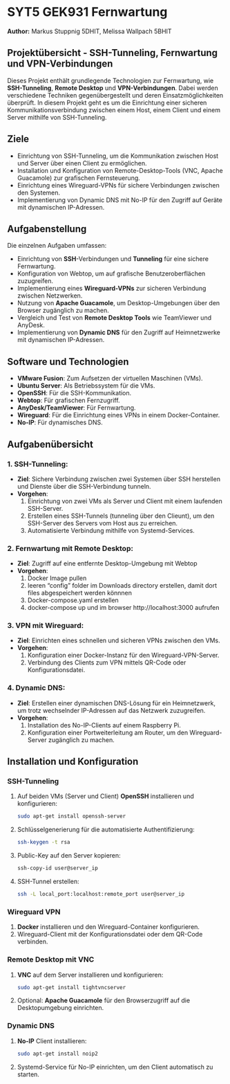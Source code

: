 # SYT5 GEK931 Fernwartung
**Author:** Markus Stuppnig 5DHIT, Melissa Wallpach 5BHIT

## Projektübersicht - SSH-Tunneling, Fernwartung und VPN-Verbindungen 
Dieses Projekt enthält grundlegende Technologien zur Fernwartung, wie **SSH-Tunneling**, **Remote Desktop** und **VPN-Verbindungen**. Dabei werden verschiedene Techniken gegenübergestellt und deren Einsatzmöglichkeiten überprüft. 
In diesem Projekt geht es um die Einrichtung einer sicheren Kommunikationsverbindung zwischen einem Host, einem Client und einem Server mithilfe von SSH-Tunneling. 


## Ziele
- Einrichtung von SSH-Tunneling, um die Kommunikation zwischen Host und Server über einen Client zu ermöglichen.
- Installation und Konfiguration von Remote-Desktop-Tools (VNC, Apache Guacamole) zur grafischen Fernsteuerung.
- Einrichtung eines Wireguard-VPNs für sichere Verbindungen zwischen den Systemen.
- Implementierung von Dynamic DNS mit No-IP für den Zugriff auf Geräte mit dynamischen IP-Adressen.


## Aufgabenstellung
Die einzelnen Aufgaben umfassen:
- Einrichtung von **SSH**-Verbindungen und **Tunneling** für eine sichere Fernwartung.
- Konfiguration von Webtop, um auf grafische Benutzeroberflächen zuzugreifen.
- Implementierung eines **Wireguard-VPNs** zur sicheren Verbindung zwischen Netzwerken.
- Nutzung von **Apache Guacamole**, um Desktop-Umgebungen über den Browser zugänglich zu machen.
- Vergleich und Test von **Remote Desktop Tools** wie TeamViewer und AnyDesk.
- Implementierung von **Dynamic DNS** für den Zugriff auf Heimnetzwerke mit dynamischen IP-Adressen.

## Software und Technologien

- **VMware Fusion**: Zum Aufsetzen der virtuellen Maschinen (VMs).
- **Ubuntu Server**: Als Betriebssystem für die VMs.
- **OpenSSH**: Für die SSH-Kommunikation.
- **Webtop**: Für grafischen Fernzugriff.
- **AnyDesk/TeamViewer**: Für Fernwartung.
- **Wireguard**: Für die Einrichtung eines VPNs in einem Docker-Container.
- **No-IP**: Für dynamisches DNS.


## Aufgabenübersicht

### 1. SSH-Tunneling:
- **Ziel**: Sichere Verbindung zwischen zwei Systemen über SSH herstellen und Dienste über die SSH-Verbindung tunneln.
- **Vorgehen**: 
  1. Einrichtung von zwei VMs als Server und Client mit einem laufenden SSH-Server.
  2. Erstellen eines SSH-Tunnels (tunneling über den Clieunt), um den SSH-Server des Servers vom Host aus zu erreichen.
  3. Automatisierte Verbindung mithilfe von Systemd-Services.

### 2. Fernwartung mit Remote Desktop:
- **Ziel**: Zugriff auf eine entfernte Desktop-Umgebung mit Webtop
- **Vorgehen**:
  1. Docker Image pullen
  2. leeren “config” folder im Downloads directory erstellen, damit dort files abgespeichert werden könnnen
  3. Docker-compose.yaml erstellen
  4. docker-compose up und im browser http://localhost:3000 aufrufen

### 3. VPN mit Wireguard:
- **Ziel**: Einrichten eines schnellen und sicheren VPNs zwischen den VMs.
- **Vorgehen**:
  1. Konfiguration einer Docker-Instanz für den Wireguard-VPN-Server.
  2. Verbindung des Clients zum VPN mittels QR-Code oder Konfigurationsdatei.

### 4. Dynamic DNS:
- **Ziel**: Erstellen einer dynamischen DNS-Lösung für ein Heimnetzwerk, um trotz wechselnder IP-Adressen auf das Netzwerk zuzugreifen.
- **Vorgehen**:
  1. Installation des No-IP-Clients auf einem Raspberry Pi.
  2. Konfiguration einer Portweiterleitung am Router, um den Wireguard-Server zugänglich zu machen.


## Installation und Konfiguration

### SSH-Tunneling
1. Auf beiden VMs (Server und Client) **OpenSSH** installieren und konfigurieren:
   ```bash
   sudo apt-get install openssh-server
   ```
2. Schlüsselgenerierung für die automatisierte Authentifizierung:
   ```bash
   ssh-keygen -t rsa
   ```
3. Public-Key auf den Server kopieren:
   ```bash
   ssh-copy-id user@server_ip
   ```
4. SSH-Tunnel erstellen:
   ```bash
   ssh -L local_port:localhost:remote_port user@server_ip
   ```

### Wireguard VPN
1. **Docker** installieren und den Wireguard-Container konfigurieren.
2. Wireguard-Client mit der Konfigurationsdatei oder dem QR-Code verbinden.

### Remote Desktop mit VNC
1. **VNC** auf dem Server installieren und konfigurieren:
   ```bash
   sudo apt-get install tightvncserver
   ```
2. Optional: **Apache Guacamole** für den Browserzugriff auf die Desktopumgebung einrichten.

### Dynamic DNS
1. **No-IP** Client installieren:
   ```bash
   sudo apt-get install noip2
   ```
2. Systemd-Service für No-IP einrichten, um den Client automatisch zu starten.

